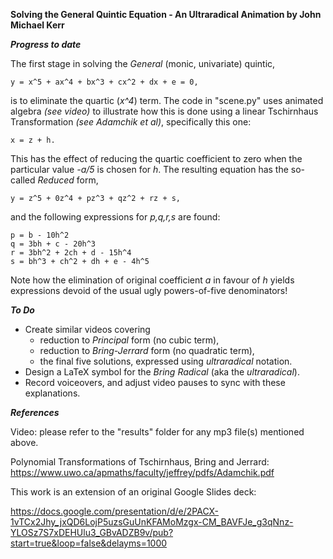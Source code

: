 ****Solving the General Quintic Equation - An Ultraradical Animation by John Michael Kerr****

***Progress to date***

The first stage in solving the _General_ (monic, univariate) quintic,

    y = x^5 + ax^4 + bx^3 + cx^2 + dx + e = 0,
    
is to eliminate the quartic (_x^4_) term.
The code in "scene.py" uses animated algebra _(see video)_ to illustrate how this is done using a linear Tschirnhaus Transformation 
_(see Adamchik et al)_, specifically this one:

    x = z + h.

This has the effect of reducing the quartic coefficient to zero when the particular value _-a/5_ is chosen for _h_.
The resulting equation has the so-called _Reduced_ form,

    y = z^5 + 0z^4 + pz^3 + qz^2 + rz + s,

and the following expressions for _p,q,r,s_ are found:

    p = b - 10h^2
    q = 3bh + c - 20h^3
    r = 3bh^2 + 2ch + d - 15h^4
    s = bh^3 + ch^2 + dh + e - 4h^5

Note how the elimination of original coefficient _a_ in favour of _h_ yields expressions devoid of the usual ugly powers-of-five denominators!

***To Do***

- Create similar videos covering
    - reduction to _Principal_ form (no cubic term),
    - reduction to _Bring-Jerrard_ form (no quadratic term),
    - the final five solutions, expressed using _ultraradical_ notation.
- Design a LaTeX symbol for the _Bring Radical_ (aka the _ultraradical_).
- Record voiceovers, and adjust video pauses to sync with these explanations.

***References***

Video: please refer to the "results" folder for any mp3 file(s) mentioned above.

Polynomial Transformations of Tschirnhaus, Bring and Jerrard: https://www.uwo.ca/apmaths/faculty/jeffrey/pdfs/Adamchik.pdf

This work is an extension of an original Google Slides deck:

https://docs.google.com/presentation/d/e/2PACX-1vTCx2Jhy_jxQD6LojP5uzsGuUnKFAMoMzgx-CM_BAVFJe_g3qNnz-YLOSz7S7xDEHUlu3_GBvADZB9v/pub?start=true&loop=false&delayms=1000
